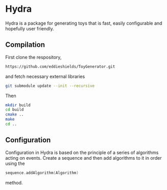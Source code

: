# Hydra

Hydra is a package for generating toys that is fast, easily configurable and hopefully user friendly. 



## Compilation

First clone the respository,

```bash
https://github.com/eddieshields/ToyGenerator.git
```

and fetch necessary external libraries

```bash
git submodule update --init --recursive
```

Then

```bash
mkdir build
cd build
cmake ..
make
cd ..
```

## Configuration
Configuration in Hydra is based on the principle of a series of algorithms acting on events.
Create a sequence and then add algorithms to it in order using the 

```cpp
sequence.addAlgorithm(Algorithm)
```

method.